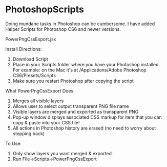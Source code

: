 # PhotoshopScripts

Doing mundane tasks in Photoshop can be cumbersome. I have added Helper Scripts for Photoshop CS6 and newer versions.

PowerPngCssExport.jsx

Install Directions:
1) Download Script
2) Place in your Scripts folder where you have your Photoshop installed.
   For example: on the Mac it's at /Applications/Adobe Photoshop CS6/Presets/Scripts
3) Make sure you restart Photoshop after copying the script

What PowerPngCssExport Does:
1) Merges all visible layers
2) Allows user to select output transparent PNG file name
3) Visible layers are merged and exported as transparent PNG
4) Pop-up window displays associated CSS markup for item that you can copy & paste into your CSS file!
5) All actions in Photoshop history are erased (no need to worry about stepping back)

To Use:
1) Only show layers you want merged & exported
2) Run File->Scripts->PowerPngCssExport
